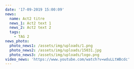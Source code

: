 ```yaml
---
date: '17-09-2019 15:00:09'
news:
  name: Act2 titre
  news_1: Act2 text 1
  news_2: Act2 text 2
  tags:
    - TAG 2
news_photo:
  photo_news1: /assets/img/uploads/1.png
  photo_news2: /assets/img/uploads/15031.jpg
  photo_news3: /assets/img/uploads/logo.png
video_news: 'https://www.youtube.com/watch?v=wduLLtWBcdc'
---
```


